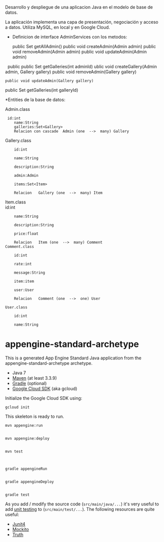 Desarrollo y despliegue de una aplicacion Java en el modelo de base de datos.

La aplicación implementa una capa de presentación, negociación y acceso a datos.
Utiliza MySQL, en local y en Google Cloud.

* Definicion de interface AdminServices con los metodos:

	public Set<Admin> getAllAdmin()
	public void createAdmin(Admin admin)
    public void removeAdmin(Admin admin)
    public void updateAdmin(Admin admin)

    public public Set<Gallery> getGalleries(int adminId)
ublic void createGallery(Admin admin, Gallery gallery)
public void removeAdmin(Gallery gallery)

	public void updateAdmin(Gallery gallery)
	
	

public Set<Item> getGalleries(int galleryId)



*Entities de la base de datos:

	
Admin.class
           
     id:int
		name:String
		galleries:Set<Gallery>
		Relacion con cascade  Admin (one  -->  many) Gallery
	
Gallery.class

		id:int
    
		name:String
    
		description:String
    
		admin:Admin
    	
		items:Set<Item>
    
		Relacion   Gallery (one  -->  many) Item
	
Item.class    
		id:int
    
		name:String
    
		description:String
    
		price:float
    
		Relacion   Item (one  -->  many) Comment
	Comment.class
    
		id:int
    
		rate:int
    
		message:String
    
		item:item
    
		user:User
    
		Relacion   Comment (one  -->  one) User

	User.class
    
		id:int
    
		name:String




appengine-standard-archetype
============================

This is a generated App Engine Standard Java application from the appengine-standard-archetype archetype.


* Java 7
* [Maven](https://maven.apache.org/download.cgi) (at least 3.3.9)
* [Gradle](https://gradle.org/gradle-download/) (optional)
* [Google Cloud SDK](https://cloud.google.com/sdk/) (aka gcloud)

Initialize the Google Cloud SDK using:

    gcloud init

This skeleton is ready to run.



    mvn appengine:run


    mvn appengine:deploy


    mvn test



    gradle appengineRun


    gradle appengineDeploy


    gradle test


As you add / modify the source code (`src/main/java/...`) it's very useful to add [unit testing](https://cloud.google.com/appengine/docs/java/tools/localunittesting)
to (`src/main/test/...`).  The following resources are quite useful:

* [Junit4](http://junit.org/junit4/)
* [Mockito](http://mockito.org/)
* [Truth](http://google.github.io/truth/)
